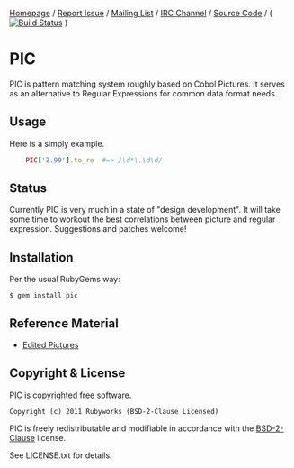 [Homepage](http://rubyworks.github.com/pic) /
[Report Issue](http://github.com/rubyworks/pic/issues) /
[Mailing List](http://groups.google.com/rubyworks-mailinglist) /
[IRC Channel](http://chat.us.freenode.net/rubyworks) /
[Source Code](http://github.com/rubyworks/pic) /
( [![Build Status](https://secure.travis-ci.org/rubyworks/pic.png)](http://travis-ci.org/rubyworks/pic) )


# PIC

PIC is pattern matching system roughly based on Cobol Pictures. It serves
as an alternative to Regular Expressions for common data format needs.


## Usage

Here is a simply example.

~~~ruby
    PIC['Z.99'].to_re  #=> /\d*\.\d\d/
~~~


## Status

Currently PIC is very much in a state of "design development". It will take
some time to workout the best correlations between picture and regular
expression. Suggestions and patches welcome!


## Installation

Per the usual RubyGems way:

    $ gem install pic


## Reference Material

* [Edited Pictures](http://www.csis.ul.ie/cobol/course/EditedPics.htm)


## Copyright & License

PIC is copyrighted free software.

    Copyright (c) 2011 Rubyworks (BSD-2-Clause Licensed)

PIC is freely redistributable and modifiable in accordance with the
[BSD-2-Clause](http://spdx.org/licenses/bsd-2-clause) license.

See LICENSE.txt for details.
